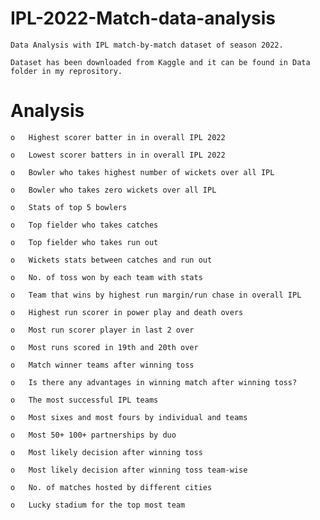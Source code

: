 # IPL-2022-Match-data-analysis
    Data Analysis with IPL match-by-match dataset of season 2022.
    
    Dataset has been downloaded from Kaggle and it can be found in Data folder in my reprository.

# Analysis
    o	Highest scorer batter in in overall IPL 2022
    
    o	Lowest scorer batters in in overall IPL 2022
    
    o	Bowler who takes highest number of wickets over all IPL
    
    o	Bowler who takes zero wickets over all IPL
    
    o	Stats of top 5 bowlers
    
    o	Top fielder who takes catches
    
    o	Top fielder who takes run out
    
    o	Wickets stats between catches and run out
    
    o	No. of toss won by each team with stats
    
    o	Team that wins by highest run margin/run chase in overall IPL
    
    o	Highest run scorer in power play and death overs
    
    o	Most run scorer player in last 2 over
    
    o	Most runs scored in 19th and 20th over
    
    o	Match winner teams after winning toss
    
    o	Is there any advantages in winning match after winning toss?
    
    o	The most successful IPL teams
    
    o	Most sixes and most fours by individual and teams
    
    o	Most 50+ 100+ partnerships by duo
    
    o	Most likely decision after winning toss
    
    o	Most likely decision after winning toss team-wise
    
    o	No. of matches hosted by different cities

    o	Lucky stadium for the top most team



